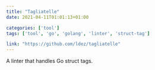 ```yaml
---
title: "Tagliatelle"
date: 2021-04-11T01:01:13+01:00

categories: ['tool']
tags: ['tool', 'go', 'golang', 'linter', 'struct-tag']

link: "https://github.com/ldez/tagliatelle"
---
```

A linter that handles Go struct tags.

<!--more-->
